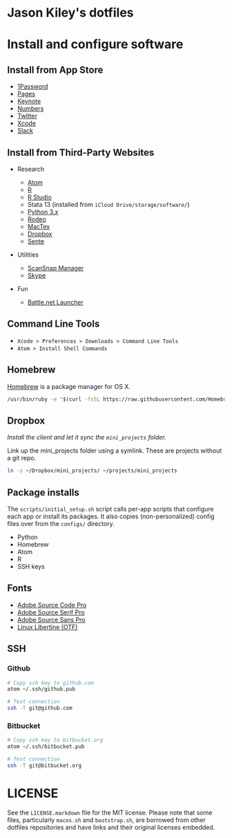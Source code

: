 # Jason Kiley's dotfiles


# Install and configure software


## Install from App Store

- [1Password](https://itunes.apple.com/us/app/1password-password-manager/id443987910?mt=12)
- [Pages](https://itunes.apple.com/us/app/pages/id409201541?mt=12&uo=4)
- [Keynote](https://itunes.apple.com/us/app/keynote/id409183694?mt=12)
- [Numbers](https://itunes.apple.com/us/app/numbers/id409203825?mt=12)
- [Twitter](https://itunes.apple.com/us/app/twitter/id409789998?mt=12&uo=4)
- [Xcode](https://itunes.apple.com/us/app/xcode/id497799835?mt=12&uo=4)
- [Slack](https://itunes.apple.com/us/app/slack/id803453959?mt=12)


## Install from Third-Party Websites

- Research
    - [Atom](https://atom.io/download/mac)
    - [R](https://rweb.crmda.ku.edu/cran/)
    - [R Studio](https://www.rstudio.com/products/rstudio/download2/)
    - Stata 13 (installed from `iCloud Drive/storage/software/`)
    - [Python 3.x](https://www.python.org/downloads/)
    - [Rodeo](http://bareback.s.yhat.com/download/mac)
    - [MacTex](https://tug.org/mactex/mactex-download.html)
    - [Dropbox](https://www.dropbox.com/install2)
    - [Sente](http://www.thirdstreetsoftware.com/site/DownloadingSente6.html)

- Utilities
    - [ScanSnap Manager](http://www.fujitsu.com/global/support/computing/peripheral/scanners/software/s1300i.html)
    - [Skype](http://www.skype.com/en/download-skype/skype-for-computer/)

- Fun
    - [Battle.net Launcher](http://us.battle.net/account/download/index.xml?show=bnetapp&locale=en-us)


## Command Line Tools

- `Xcode > Preferences > Downloads > Command Line Tools`
- `Atom > Install Shell Commands`


## Homebrew

[Homebrew](http://brew.sh) is a package manager for OS X.

```sh
/usr/bin/ruby -e "$(curl -fsSL https://raw.githubusercontent.com/Homebrew/install/master/install)"
```


## Dropbox

*Install the client and let it sync the `mini_projects` folder.*

Link up the mini_projects folder using a symlink.
These are projects without a git repo.

```sh
ln -s ~/Dropbox/mini_projects/ ~/projects/mini_projects
```


## Package installs

The `scripts/initial_setup.sh` script calls per-app scripts that configure each app or install its packages.
It also copies (non-personalized) config files over from the `configs/` directory.

- Python
- Homebrew
- Atom
- R
- SSH keys


## Fonts

* [Adobe Source Code Pro](https://github.com/adobe-fonts/source-code-pro/releases/latest)
* [Adobe Source Serif Pro](https://github.com/adobe-fonts/source-serif-pro/releases/latest)
* [Adobe Source Sans Pro](https://github.com/adobe-fonts/source-sans-pro/releases/latest)
* [Linux Libertine (OTF)](http://www.linuxlibertine.org/index.php?id=91&L=1)


## SSH

### Github

```bash
# Copy ssh key to github.com
atom ~/.ssh/github.pub

# Test connection
ssh -T git@github.com

```


### Bitbucket

```bash
# Copy ssh key to bitbucket.org
atom ~/.ssh/bitbucket.pub

# Test connection
ssh -T git@bitbucket.org

```


# LICENSE

See the `LICENSE.markdown` file for the MIT license. Please note that some files, particularly `macos.sh` and `bootstrap.sh`, are borrowed from other dotfiles repositories and have links and their original licenses embedded.
